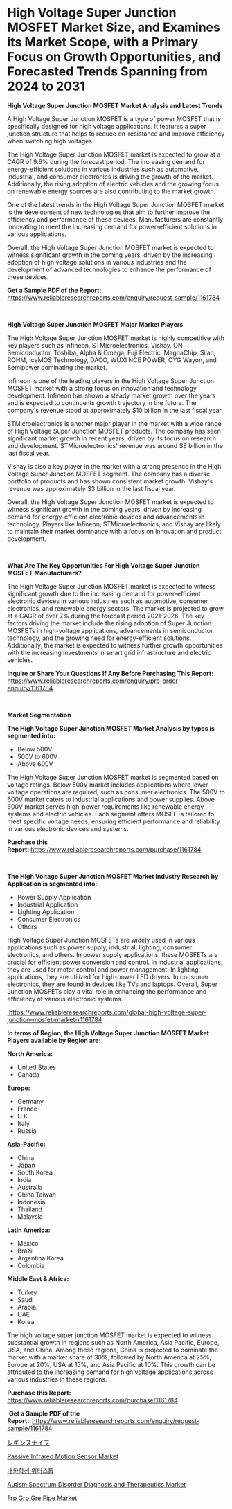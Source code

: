 <p><h1>High Voltage Super Junction MOSFET Market Size, and Examines its Market Scope, with a Primary Focus on Growth Opportunities, and Forecasted Trends Spanning from 2024 to 2031</h1></p><p><strong>High Voltage Super Junction MOSFET Market Analysis and Latest Trends</strong></p>
<p><p>A High Voltage Super Junction MOSFET is a type of power MOSFET that is specifically designed for high voltage applications. It features a super junction structure that helps to reduce on-resistance and improve efficiency when switching high voltages.</p><p>The High Voltage Super Junction MOSFET market is expected to grow at a CAGR of 9.6% during the forecast period. The increasing demand for energy-efficient solutions in various industries such as automotive, industrial, and consumer electronics is driving the growth of the market. Additionally, the rising adoption of electric vehicles and the growing focus on renewable energy sources are also contributing to the market growth.</p><p>One of the latest trends in the High Voltage Super Junction MOSFET market is the development of new technologies that aim to further improve the efficiency and performance of these devices. Manufacturers are constantly innovating to meet the increasing demand for power-efficient solutions in various applications.</p><p>Overall, the High Voltage Super Junction MOSFET market is expected to witness significant growth in the coming years, driven by the increasing adoption of high voltage solutions in various industries and the development of advanced technologies to enhance the performance of these devices.</p></p>
<p><strong>Get a Sample PDF of the Report:&nbsp;</strong> <a href="https://www.reliableresearchreports.com/enquiry/request-sample/1161784">https://www.reliableresearchreports.com/enquiry/request-sample/1161784</a></p>
<p>&nbsp;</p>
<p><strong>High Voltage Super Junction MOSFET Major Market Players</strong></p>
<p><p>The High Voltage Super Junction MOSFET market is highly competitive with key players such as Infineon, STMicroelectronics, Vishay, ON Semiconductor, Toshiba, Alpha & Omega, Fuji Electric, MagnaChip, Silan, ROHM, IceMOS Technology, DACO, WUXI NCE POWER, CYG Wayon, and Semipower dominating the market.</p><p>Infineon is one of the leading players in the High Voltage Super Junction MOSFET market with a strong focus on innovation and technology development. Infineon has shown a steady market growth over the years and is expected to continue its growth trajectory in the future. The company's revenue stood at approximately $10 billion in the last fiscal year.</p><p>STMicroelectronics is another major player in the market with a wide range of High Voltage Super Junction MOSFET products. The company has seen significant market growth in recent years, driven by its focus on research and development. STMicroelectronics' revenue was around $8 billion in the last fiscal year.</p><p>Vishay is also a key player in the market with a strong presence in the High Voltage Super Junction MOSFET segment. The company has a diverse portfolio of products and has shown consistent market growth. Vishay's revenue was approximately $3 billion in the last fiscal year.</p><p>Overall, the High Voltage Super Junction MOSFET market is expected to witness significant growth in the coming years, driven by increasing demand for energy-efficient electronic devices and advancements in technology. Players like Infineon, STMicroelectronics, and Vishay are likely to maintain their market dominance with a focus on innovation and product development.</p></p>
<p>&nbsp;</p>
<p><strong>What Are The Key Opportunities For High Voltage Super Junction MOSFET Manufacturers?</strong></p>
<p><p>The High Voltage Super Junction MOSFET market is expected to witness significant growth due to the increasing demand for power-efficient electronic devices in various industries such as automotive, consumer electronics, and renewable energy sectors. The market is projected to grow at a CAGR of over 7% during the forecast period 2021-2026. The key factors driving the market include the rising adoption of Super Junction MOSFETs in high-voltage applications, advancements in semiconductor technology, and the growing need for energy-efficient solutions. Additionally, the market is expected to witness further growth opportunities with the increasing investments in smart grid infrastructure and electric vehicles.</p></p>
<p><strong>Inquire or Share Your Questions If Any Before Purchasing This Report:</strong> <a href="https://www.reliableresearchreports.com/enquiry/pre-order-enquiry/1161784">https://www.reliableresearchreports.com/enquiry/pre-order-enquiry/1161784</a></p>
<p>&nbsp;</p>
<p><strong>Market Segmentation</strong></p>
<p><strong>The High Voltage Super Junction MOSFET Market Analysis by types is segmented into:</strong></p>
<p><ul><li>Below 500V</li><li>500V to 600V</li><li>Above 600V</li></ul></p>
<p><p>The High Voltage Super Junction MOSFET market is segmented based on voltage ratings. Below 500V market includes applications where lower voltage operations are required, such as consumer electronics. The 500V to 600V market caters to industrial applications and power supplies. Above 600V market serves high-power requirements like renewable energy systems and electric vehicles. Each segment offers MOSFETs tailored to meet specific voltage needs, ensuring efficient performance and reliability in various electronic devices and systems.</p></p>
<p><strong>Purchase this Report:&nbsp;</strong><a href="https://www.reliableresearchreports.com/purchase/1161784">https://www.reliableresearchreports.com/purchase/1161784</a></p>
<p>&nbsp;</p>
<p><strong>The High Voltage Super Junction MOSFET Market Industry Research by Application is segmented into:</strong></p>
<p><ul><li>Power Supply Application</li><li>Industrial Application</li><li>Lighting Application</li><li>Consumer Electronics</li><li>Others</li></ul></p>
<p><p>High Voltage Super Junction MOSFETs are widely used in various applications such as power supply, industrial, lighting, consumer electronics, and others. In power supply applications, these MOSFETs are crucial for efficient power conversion and control. In industrial applications, they are used for motor control and power management. In lighting applications, they are utilized for high-power LED drivers. In consumer electronics, they are found in devices like TVs and laptops. Overall, Super Junction MOSFETs play a vital role in enhancing the performance and efficiency of various electronic systems.</p></p>
<p><a href="https://www.reliableresearchreports.com/global-high-voltage-super-junction-mosfet-market-r1161784">&nbsp;https://www.reliableresearchreports.com/global-high-voltage-super-junction-mosfet-market-r1161784</a></p>
<p><strong>In terms of Region, the High Voltage Super Junction MOSFET Market Players available by Region are:</strong></p>
<p>
    <p> <strong> North America: </strong>
        <ul>
            <li>United States</li>
            <li>Canada</li>
        </ul>
        </p> 
    <p> <strong> Europe: </strong>
        <ul>
            <li>Germany</li>
            <li>France</li>
            <li>U.K.</li>
            <li>Italy</li>
            <li>Russia</li>
        </ul>
        </p> 
    <p> <strong> Asia-Pacific: </strong>
        <ul>
            <li>China</li>
            <li>Japan</li>
            <li>South Korea</li>
            <li>India</li>
            <li>Australia</li>
            <li>China Taiwan</li>
            <li>Indonesia</li>
            <li>Thailand</li>
            <li>Malaysia</li>
        </ul>
        </p> 
    <p> <strong> Latin America: </strong>
        <ul>
            <li>Mexico</li>
            <li>Brazil</li>
            <li>Argentina Korea</li>
            <li>Colombia</li>
        </ul>
        </p> 
    <p> <strong> Middle East & Africa: </strong>
        <ul>
            <li>Turkey</li>
            <li>Saudi</li>
            <li>Arabia</li>
            <li>UAE</li>
            <li>Korea</li>
        </ul>
    </p>
    </p>
<p><p>The high voltage super junction MOSFET market is expected to witness substantial growth in regions such as North America, Asia Pacific, Europe, USA, and China. Among these regions, China is projected to dominate the market with a market share of 30%, followed by North America at 25%, Europe at 20%, USA at 15%, and Asia Pacific at 10%. This growth can be attributed to the increasing demand for high voltage applications across various industries in these regions.</p></p>
<p><strong>Purchase this Report: </strong><a href="https://www.reliableresearchreports.com/purchase/1161784">https://www.reliableresearchreports.com/purchase/1161784</a></p>
<p>&nbsp;<strong>Get a Sample PDF of the Report:&nbsp;&nbsp;</strong><a href="https://www.reliableresearchreports.com/enquiry/request-sample/1161784">https://www.reliableresearchreports.com/enquiry/request-sample/1161784</a></p>
<p><strong></strong></p>
<p><p><a href="https://github.com/andym141978/Market-Research-Report-List-1/blob/main/362897897913.md">レギンスナイフ</a></p><p><a href="https://issuu.com/reportprime-2/docs/passive-infrared-motion-sensor-market-size-2030.pp">Passive Infrared Motion Sensor Market</a></p><p><a href="https://github.com/airdrophoteveryday/Market-Research-Report-List-1/blob/main/486219789417.md">내화학성 워터스톱</a></p><p><a href="https://github.com/brentleyjimmiealvaradoz4l1rea/Market-Research-Report-List-2/blob/main/autism-spectrum-disorder-diagnosis-and-therapeutics-market.md">Autism Spectrum Disorder Diagnosis and Therapeutics Market</a></p><p><a href="https://github.com/Angelnienowdseej3e45z3p8c/Market-Research-Report-List-2/blob/main/frp-grp-gre-pipe-market.md">Frp Grp Gre Pipe Market</a></p></p>